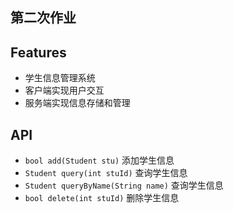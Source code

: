 ## 第二次作业

## Features

- 学生信息管理系统
- 客户端实现用户交互
- 服务端实现信息存储和管理

## API

- `bool add(Student stu)` 添加学生信息
- `Student query(int stuId)` 查询学生信息
- `Student queryByName(String name)` 查询学生信息
- `bool delete(int stuId)` 删除学生信息